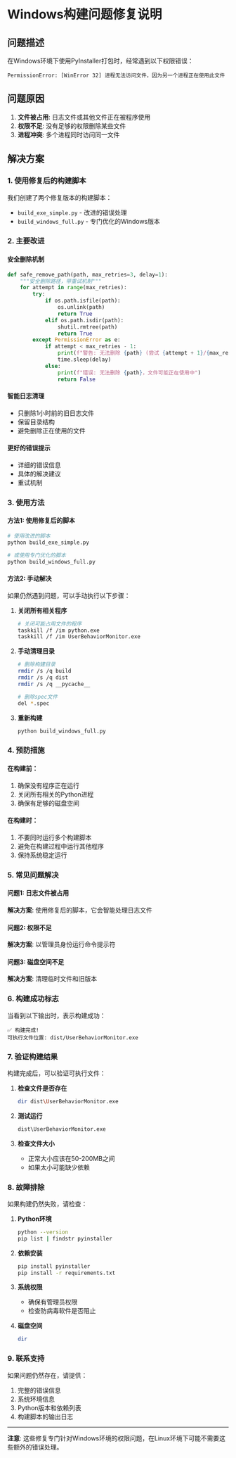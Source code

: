 # Windows构建问题修复说明

## 问题描述

在Windows环境下使用PyInstaller打包时，经常遇到以下权限错误：

```
PermissionError: [WinError 32] 进程无法访问文件，因为另一个进程正在使用此文件
```

## 问题原因

1. **文件被占用**: 日志文件或其他文件正在被程序使用
2. **权限不足**: 没有足够的权限删除某些文件
3. **进程冲突**: 多个进程同时访问同一文件

## 解决方案

### 1. 使用修复后的构建脚本

我们创建了两个修复版本的构建脚本：

- `build_exe_simple.py` - 改进的错误处理
- `build_windows_full.py` - 专门优化的Windows版本

### 2. 主要改进

#### 安全删除机制
```python
def safe_remove_path(path, max_retries=3, delay=1):
    """安全删除路径，带重试机制"""
    for attempt in range(max_retries):
        try:
            if os.path.isfile(path):
                os.unlink(path)
                return True
            elif os.path.isdir(path):
                shutil.rmtree(path)
                return True
        except PermissionError as e:
            if attempt < max_retries - 1:
                print(f"警告: 无法删除 {path} (尝试 {attempt + 1}/{max_retries})")
                time.sleep(delay)
            else:
                print(f"错误: 无法删除 {path}，文件可能正在使用中")
                return False
```

#### 智能日志清理
- 只删除1小时前的旧日志文件
- 保留目录结构
- 避免删除正在使用的文件

#### 更好的错误提示
- 详细的错误信息
- 具体的解决建议
- 重试机制

### 3. 使用方法

#### 方法1: 使用修复后的脚本
```bash
# 使用改进的脚本
python build_exe_simple.py

# 或使用专门优化的脚本
python build_windows_full.py
```

#### 方法2: 手动解决
如果仍然遇到问题，可以手动执行以下步骤：

1. **关闭所有相关程序**
   ```bash
   # 关闭可能占用文件的程序
   taskkill /f /im python.exe
   taskkill /f /im UserBehaviorMonitor.exe
   ```

2. **手动清理目录**
   ```bash
   # 删除构建目录
   rmdir /s /q build
   rmdir /s /q dist
   rmdir /s /q __pycache__
   
   # 删除spec文件
   del *.spec
   ```

3. **重新构建**
   ```bash
   python build_windows_full.py
   ```

### 4. 预防措施

#### 在构建前：
1. 确保没有程序正在运行
2. 关闭所有相关的Python进程
3. 确保有足够的磁盘空间

#### 在构建时：
1. 不要同时运行多个构建脚本
2. 避免在构建过程中运行其他程序
3. 保持系统稳定运行

### 5. 常见问题解决

#### 问题1: 日志文件被占用
**解决方案**: 使用修复后的脚本，它会智能处理日志文件

#### 问题2: 权限不足
**解决方案**: 以管理员身份运行命令提示符

#### 问题3: 磁盘空间不足
**解决方案**: 清理临时文件和旧版本

### 6. 构建成功标志

当看到以下输出时，表示构建成功：

```
✅ 构建完成!
可执行文件位置: dist/UserBehaviorMonitor.exe
```

### 7. 验证构建结果

构建完成后，可以验证可执行文件：

1. **检查文件是否存在**
   ```bash
   dir dist\UserBehaviorMonitor.exe
   ```

2. **测试运行**
   ```bash
   dist\UserBehaviorMonitor.exe
   ```

3. **检查文件大小**
   - 正常大小应该在50-200MB之间
   - 如果太小可能缺少依赖

### 8. 故障排除

如果构建仍然失败，请检查：

1. **Python环境**
   ```bash
   python --version
   pip list | findstr pyinstaller
   ```

2. **依赖安装**
   ```bash
   pip install pyinstaller
   pip install -r requirements.txt
   ```

3. **系统权限**
   - 确保有管理员权限
   - 检查防病毒软件是否阻止

4. **磁盘空间**
   ```bash
   dir
   ```

### 9. 联系支持

如果问题仍然存在，请提供：

1. 完整的错误信息
2. 系统环境信息
3. Python版本和依赖列表
4. 构建脚本的输出日志

---

**注意**: 这些修复专门针对Windows环境的权限问题，在Linux环境下可能不需要这些额外的错误处理。
